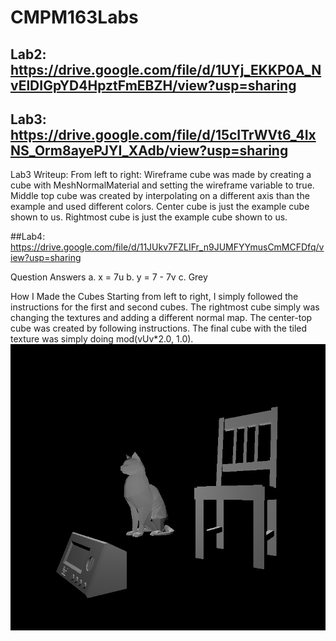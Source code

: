 # CMPM163Labs
## Lab2: https://drive.google.com/file/d/1UYj_EKKP0A_NvElDIGpYD4HpztFmEBZH/view?usp=sharing
## Lab3: https://drive.google.com/file/d/15cITrWVt6_4IxNS_Orm8ayePJYI_XAdb/view?usp=sharing

Lab3 Writeup:
From left to right: 
Wireframe cube was made by creating a cube with MeshNormalMaterial and setting the wireframe variable to true.
Middle top cube was created by interpolating on a different axis than the example and used different colors. 
Center cube is just the example cube shown to us. 
Rightmost cube is just the example cube shown to us.

##Lab4: https://drive.google.com/file/d/11JUkv7FZLIFr_n9JUMFYYmusCmMCFDfq/view?usp=sharing 

Question Answers
a. x = 7u
b. y = 7 - 7v
c. Grey

How I Made the Cubes
Starting from left to right, I simply followed the instructions for the first and second cubes. 
The rightmost cube simply was changing the textures and adding a different normal map. 
The center-top cube was created by following instructions. 
The final cube with the tiled texture was simply doing mod(vUv*2.0, 1.0).
![](images/theScene.png)
